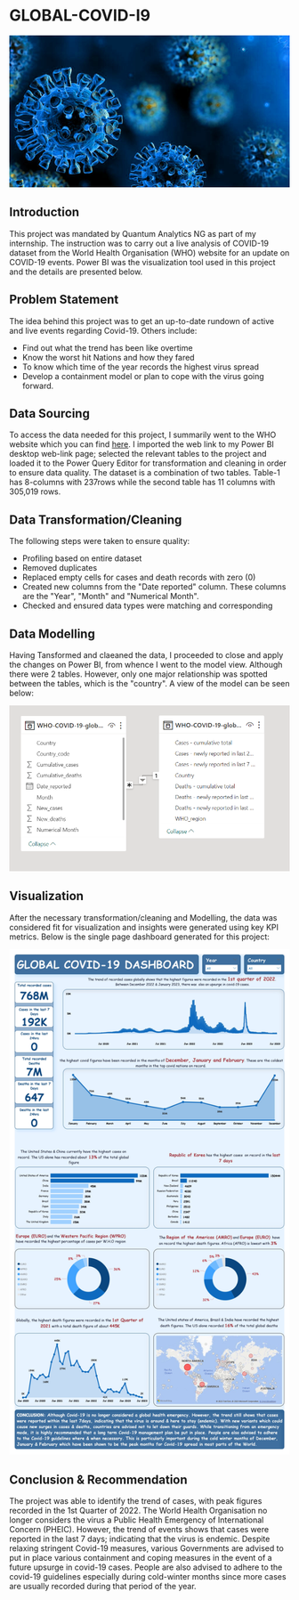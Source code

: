 # GLOBAL-COVID-I9

![](Covid_Virus.jpg)

## Introduction
This project was mandated by Quantum Analytics NG as part of my internship. The instruction was to carry out a live analysis of COVID-19 dataset from the World Health Organisation (WHO) website for an update on COVID-19 events. Power BI was the visualization tool used in this project and the details are presented below. 


## Problem Statement
The idea behind this project was to get an up-to-date rundown of active and live events regarding Covid-19. Others include:

- Find out what the trend has been like overtime
- Know the worst hit Nations and how they fared
- To know which time of the year records the highest virus spread
- Develop a containment model or plan to cope with the virus going forward.


## Data Sourcing
To access the data needed for this project,  I summarily went to the WHO website which you can find [here](https://covid19.who.int/).
I imported the web link to my Power BI desktop web-link page; selected the relevant tables to the project and loaded it to the Power Query Editor for transformation and cleaning in order to ensure data quality. The dataset is a combination of two tables.  Table-1 has 8-columns with 237rows while the second table has 11 columns with 305,019 rows.


## Data Transformation/Cleaning
The following steps were taken to ensure quality:

- Profiling based on entire dataset
- Removed duplicates
- Replaced empty cells for cases and death records with zero (0)
- Created new columns from the  "Date reported" column. These columns are the "Year", "Month" and "Numerical Month".
- Checked and ensured data types were matching and corresponding

## Data Modelling
Having Tansformed and claeaned the data, I proceeded to close and apply the changes on Power BI, from whence I went to the model view. Although there were 2 tables. However, only one major relationship was spotted between the tables, which is the "country". A view of the model can be seen below:


![](Covid-19_Model.png)


## Visualization
After the necessary transformation/cleaning and Modelling, the data was considered fit for visualization and insights were generated using key KPI metrics. Below is the single page dashboard generated for this project:

![](Global_covid-19_dashboard_page.jpg)


## Conclusion & Recommendation
The project was able to identify the trend of cases, with peak figures recorded in the 1st Quarter of 2022. The World Health Organisation no longer considers the virus a Public Health Emergency of International Concern (PHEIC). However, the trend of events shows that cases were reported in the last 7 days; indicating that the virus is endemic. Despite relaxing stringent Covid-19 measures, various Governments are advised to put in place various containment and coping measures in the event of a future upsurge in covid-19 cases. People are also advised to adhere to the covid-19 guidelines especially during cold-winter months since more cases are usually recorded during that period of the year.

